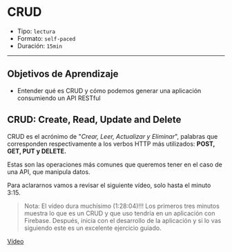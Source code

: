 # CRUD

- Tipo: `lectura`
- Formato: `self-paced`
- Duración: `15min`

***

## Objetivos de Aprendizaje

- Entender qué es CRUD y cómo podemos generar una aplicación consumiendo un API
  RESTful

## CRUD: Create, Read, Update and Delete

CRUD es el acrónimo de "_Crear, Leer, Actualizar y Eliminar_", palabras que
corresponden respectivamente a los verbos HTTP más utilizados: **POST, GET,
PUT y DELETE.**

Estas son las operaciones más comunes que queremos tener en el caso de una API,
que manipula datos.

Para aclararnos vamos a revisar el siguiente vídeo, solo hasta el minuto 3:15.

> Nota: El vídeo dura muchísimo (1:28:04)!!! Los primeros tres minutos muestra
> lo que es un CRUD y que uso tendría en un aplicación con Firebase.
> Después, inicia con el desarrollo de la aplicación y si lo vas siguiendo
> este es un excelente ejercicio guiado.

[Vídeo](https://www.youtube.com/watch?v=cQmwK306XaI)
